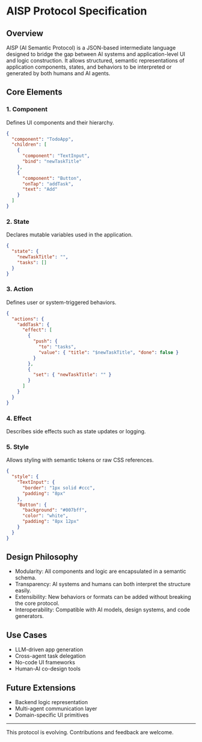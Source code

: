 # AISP Protocol Specification

## Overview

AISP (AI Semantic Protocol) is a JSON-based intermediate language designed to bridge the gap between AI systems and application-level UI and logic construction. It allows structured, semantic representations of application components, states, and behaviors to be interpreted or generated by both humans and AI agents.

## Core Elements

### 1. Component
Defines UI components and their hierarchy.

```json
{
  "component": "TodoApp",
  "children": [
    {
      "component": "TextInput",
      "bind": "newTaskTitle"
    },
    {
      "component": "Button",
      "onTap": "addTask",
      "text": "Add"
    }
  ]
}
```

### 2. State
Declares mutable variables used in the application.

```json
{
  "state": {
    "newTaskTitle": "",
    "tasks": []
  }
}
```

### 3. Action
Defines user or system-triggered behaviors.

```json
{
  "actions": {
    "addTask": {
      "effect": [
        {
          "push": {
            "to": "tasks",
            "value": { "title": "$newTaskTitle", "done": false }
          }
        },
        {
          "set": { "newTaskTitle": "" }
        }
      ]
    }
  }
}
```

### 4. Effect
Describes side effects such as state updates or logging.

### 5. Style
Allows styling with semantic tokens or raw CSS references.

```json
{
  "style": {
    "TextInput": {
      "border": "1px solid #ccc",
      "padding": "8px"
    },
    "Button": {
      "background": "#007bff",
      "color": "white",
      "padding": "8px 12px"
    }
  }
}
```

## Design Philosophy

- Modularity: All components and logic are encapsulated in a semantic schema.
- Transparency: AI systems and humans can both interpret the structure easily.
- Extensibility: New behaviors or formats can be added without breaking the core protocol.
- Interoperability: Compatible with AI models, design systems, and code generators.

## Use Cases

- LLM-driven app generation
- Cross-agent task delegation
- No-code UI frameworks
- Human-AI co-design tools

## Future Extensions

- Backend logic representation
- Multi-agent communication layer
- Domain-specific UI primitives

---

This protocol is evolving. Contributions and feedback are welcome.
